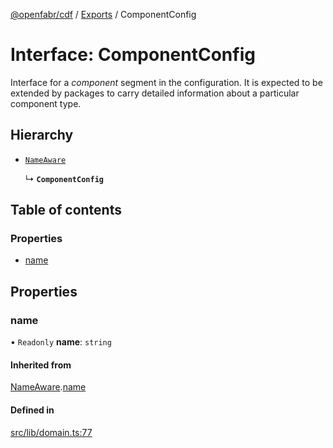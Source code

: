 [@openfabr/cdf](../README.md) / [Exports](../modules.md) / ComponentConfig

# Interface: ComponentConfig

Interface for a *component* segment in the configuration.
It is expected to be extended by packages to carry detailed information about a particular component type.

## Hierarchy

- [`NameAware`](NameAware.md)

  ↳ **`ComponentConfig`**

## Table of contents

### Properties

- [name](ComponentConfig.md#name)

## Properties

### name

• `Readonly` **name**: `string`

#### Inherited from

[NameAware](NameAware.md).[name](NameAware.md#name)

#### Defined in

[src/lib/domain.ts:77](https://github.com/openfabr/cdf/blob/eefa4b7/core/typescript/src/lib/domain.ts#L77)
